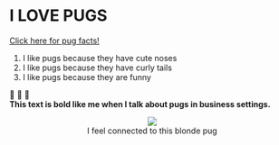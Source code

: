# I LOVE PUGS  
[Click here for pug facts!](https://www.akc.org/dog-breeds/pug/)  
1. I like pugs because they have cute noses  
2. I like pugs because they have curly tails  
3. I like pugs because they are funny  

:heartbeat:  :yellow_heart:  :star2:  
<strong>This text is bold like me when I talk about pugs in business settings.</strong>
<figure align= "center">
    <img src="https://i.pinimg.com/736x/75/bf/ac/75bfac50af19b5e5657f339656817776--blondes-pug.jpg"/>
    <figcaption>I feel connected to this blonde pug</figcaption>
</figure>  
